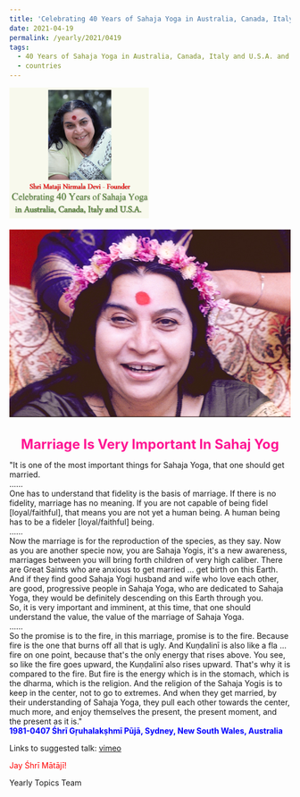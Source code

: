 ```yaml
---
title: 'Celebrating 40 Years of Sahaja Yoga in Australia, Canada, Italy and U.S.A. and its Culture, Post 17 on the Ninth Day of Vasant Navarātri'
date: 2021-04-19
permalink: /yearly/2021/0419
tags:
  - 40 Years of Sahaja Yoga in Australia, Canada, Italy and U.S.A. and its Culture
  - countries
---
```


<div style="text-align: left"><img src="/images/Celebrating40YearsSahajaYoga.png" width="250" /></div><br>

<div style="text-align: center"><img src="/images/image680.jpg" /></div>

<br>
<p style="color:DeepPink; text-align:center">
<font size="+2"><b>Marriage Is Very Important In Sahaj Yog</b><br></font>
</p>

<p>
"It is one of the most important things for Sahaja Yoga, that one should get married.<br>
......<br>
One has to understand that fidelity is the basis of marriage. If there is no fidelity, marriage has no meaning. If you are not capable of being fidel [loyal/faithful], that means you are not yet a human being. A human being has to be a fideler [loyal/faithful] being.<br>
......<br>
Now the marriage is for the reproduction of the species, as they say. Now as you are another specie now, you are Sahaja Yogis, it's a new awareness, marriages between you will bring forth children of very high caliber. There are Great Saints who are anxious to get married ... get birth on this Earth. And if they find good Sahaja Yogi husband and wife who love each other, are good, progressive people in Sahaja Yoga, who are dedicated to Sahaja Yoga, they would be definitely descending on this Earth through you.<br>
So, it is very important and imminent, at this time, that one should understand the value, the value of the marriage of Sahaja Yoga.<br>
......<br>
So the promise is to the fire, in this marriage, promise is to the fire. Because fire is the one that burns off all that is ugly. And Kuṇḍalinī is also like a fla ... fire on one point, because that's the only energy that rises above. You see, so like the fire goes upward, the Kuṇḍalinī also rises upward. That's why it is compared to the fire. But fire is the energy which is in the stomach, which is the dharma, which is the religion. And the religion of the Sahaja Yogis is to keep in the center, not to go to extremes. And when they get married, by their understanding of Sahaja Yoga, they pull each other towards the center, much more, and enjoy themselves the present, the present moment, and the present as it is."<br>
<font color="blue"><b>1981-0407 Śhrī Gṛuhalakṣhmī Pūjā, Sydney, New South Wales, Australia</b></font><br>
</p>

Links to suggested talk: <a href="https://vimeo.com/60840941"> vimeo</a><br>

<p style="color:red;">Jay Śhrī Mātājī!<br></p>

Yearly Topics Team